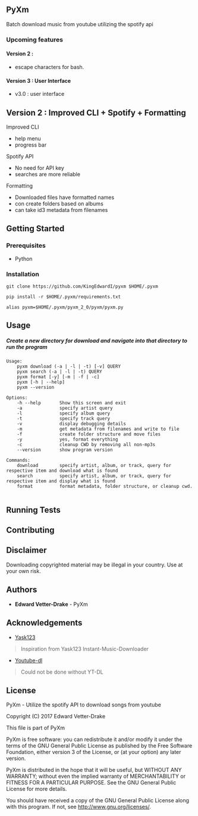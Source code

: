 ## PyXm

Batch download music from youtube utilizing the spotify api

### Upcoming features

#### Version 2 :

* escape characters for bash.

#### Version 3 : User Interface

* v3.0 : user interface

## Version 2 : Improved CLI + Spotify + Formatting
Improved CLI 

  * help menu
  * progress bar

Spotify API

  * No need for API key
  * searches are more reliable

Formatting

  * Downloaded files have formatted names
  * con create folders based on albums
  * can take id3 metadata from filenames


## Getting Started

### Prerequisites
* Python

### Installation

`git clone https://github.com/KingEdwardI/pyxm $HOME/.pyxm`

`pip install -r $HOME/.pyxm/requirements.txt`

`alias pyxm=$HOME/.pyxm/pyxm_2_0/pyxm/pyxm.py`

## Usage

##### Create a new directory for download and navigate into that directory to run the program

```
Usage:
    pyxm download (-a | -l | -t) [-v] QUERY
    pyxm search (-a | -l | -t) QUERY
    pyxm format [-y] [-m | -f | -c] 
    pyxm [-h | --help] 
    pyxm --version
    
Options:
    -h --help       Show this screen and exit
    -a              specify artist query
    -l              specify album query
    -t              specify track query
    -v              display debugging details
    -m              get metadata from filenames and write to file
    -f              create folder structure and move files
    -y              yes, format everything
    -c              cleanup CWD by removing all non-mp3s
    --version       show program version

Commands:
    download        specify artist, album, or track, query for respective item and download what is found
    search          specify artist, album, or track, query for respective item and display what is found
    format          format metadata, folder structure, or cleanup cwd.
    
```

## Running Tests

## Contributing

## Disclaimer

Downloading copyrighted material may be illegal in your country. Use at your own risk.

## Authors

* <b>Edward Vetter-Drake</b> - PyXm 

## Acknowledgements

* <a href="https://github.com/yask123">Yask123</a>

> Inspiration from Yask123 Instant-Music-Downloader

* <a href="https://rg3.github.io/youtube-dl/">Youtube-dl</a>

> Could not be done without YT-DL

## License

PyXm - Utilize the spotify API to download songs from youtube

Copyright (C) 2017 Edward Vetter-Drake

This file is part of PyXm

PyXm is free software: you can redistribute it and/or modify
it under the terms of the GNU General Public License as published by
the Free Software Foundation, either version 3 of the License, or
(at your option) any later version.

PyXm is distributed in the hope that it will be useful,
but WITHOUT ANY WARRANTY; without even the implied warranty of
MERCHANTABILITY or FITNESS FOR A PARTICULAR PURPOSE.  See the
GNU General Public License for more details.

You should have received a copy of the GNU General Public License
along with this program.  If not, see <http://www.gnu.org/licenses/>.
